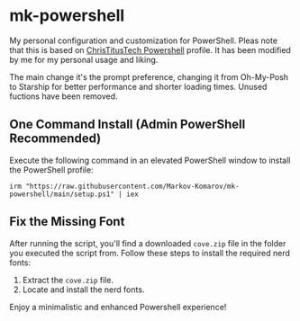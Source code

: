 # mk-powershell
My personal configuration and customization for PowerShell.
Pleas note that this is based on [ChrisTitusTech Powershell](https://github.com/ChrisTitusTech/powershell-profile/) profile.
It has been modified by me for my personal usage and liking.

The main change it's the prompt preference, changing it from Oh-My-Posh to Starship for better performance and shorter loading times.
Unused fuctions have been removed.

## One Command Install (Admin PowerShell Recommended)

Execute the following command in an elevated PowerShell window to install the PowerShell profile:

```
irm "https://raw.githubusercontent.com/Markov-Komarov/mk-powershell/main/setup.ps1" | iex
```

## Fix the Missing Font

After running the script, you'll find a downloaded `cove.zip` file in the folder you executed the script from. Follow these steps to install the required nerd fonts:

1. Extract the `cove.zip` file.
2. Locate and install the nerd fonts.

Enjoy a minimalistic and enhanced Powershell experience!
